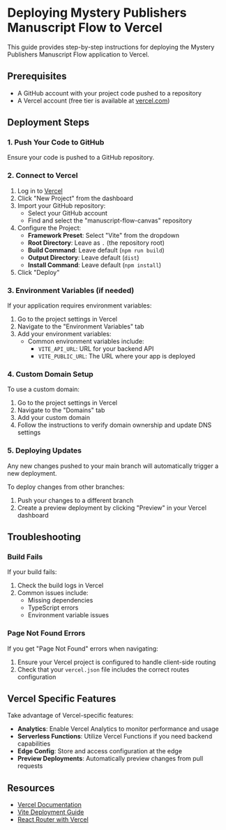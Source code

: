 # Deploying Mystery Publishers Manuscript Flow to Vercel

This guide provides step-by-step instructions for deploying the Mystery Publishers Manuscript Flow application to Vercel.

## Prerequisites

- A GitHub account with your project code pushed to a repository
- A Vercel account (free tier is available at [vercel.com](https://vercel.com))

## Deployment Steps

### 1. Push Your Code to GitHub

Ensure your code is pushed to a GitHub repository.

### 2. Connect to Vercel

1. Log in to [Vercel](https://vercel.com)
2. Click "New Project" from the dashboard
3. Import your GitHub repository:
   - Select your GitHub account
   - Find and select the "manuscript-flow-canvas" repository
4. Configure the Project:
   - **Framework Preset**: Select "Vite" from the dropdown
   - **Root Directory**: Leave as `.` (the repository root)
   - **Build Command**: Leave default (`npm run build`)
   - **Output Directory**: Leave default (`dist`)
   - **Install Command**: Leave default (`npm install`)
5. Click "Deploy"

### 3. Environment Variables (if needed)

If your application requires environment variables:

1. Go to the project settings in Vercel
2. Navigate to the "Environment Variables" tab
3. Add your environment variables:
   - Common environment variables include:
     - `VITE_API_URL`: URL for your backend API
     - `VITE_PUBLIC_URL`: The URL where your app is deployed

### 4. Custom Domain Setup

To use a custom domain:

1. Go to the project settings in Vercel
2. Navigate to the "Domains" tab
3. Add your custom domain
4. Follow the instructions to verify domain ownership and update DNS settings

### 5. Deploying Updates

Any new changes pushed to your main branch will automatically trigger a new deployment.

To deploy changes from other branches:

1. Push your changes to a different branch
2. Create a preview deployment by clicking "Preview" in your Vercel dashboard

## Troubleshooting

### Build Fails

If your build fails:

1. Check the build logs in Vercel
2. Common issues include:
   - Missing dependencies
   - TypeScript errors
   - Environment variable issues

### Page Not Found Errors

If you get "Page Not Found" errors when navigating:

1. Ensure your Vercel project is configured to handle client-side routing
2. Check that your `vercel.json` file includes the correct routes configuration

## Vercel Specific Features

Take advantage of Vercel-specific features:

- **Analytics**: Enable Vercel Analytics to monitor performance and usage
- **Serverless Functions**: Utilize Vercel Functions if you need backend capabilities
- **Edge Config**: Store and access configuration at the edge
- **Preview Deployments**: Automatically preview changes from pull requests

## Resources

- [Vercel Documentation](https://vercel.com/docs)
- [Vite Deployment Guide](https://vitejs.dev/guide/static-deploy.html)
- [React Router with Vercel](https://vercel.com/guides/deploying-react-with-vercel) 